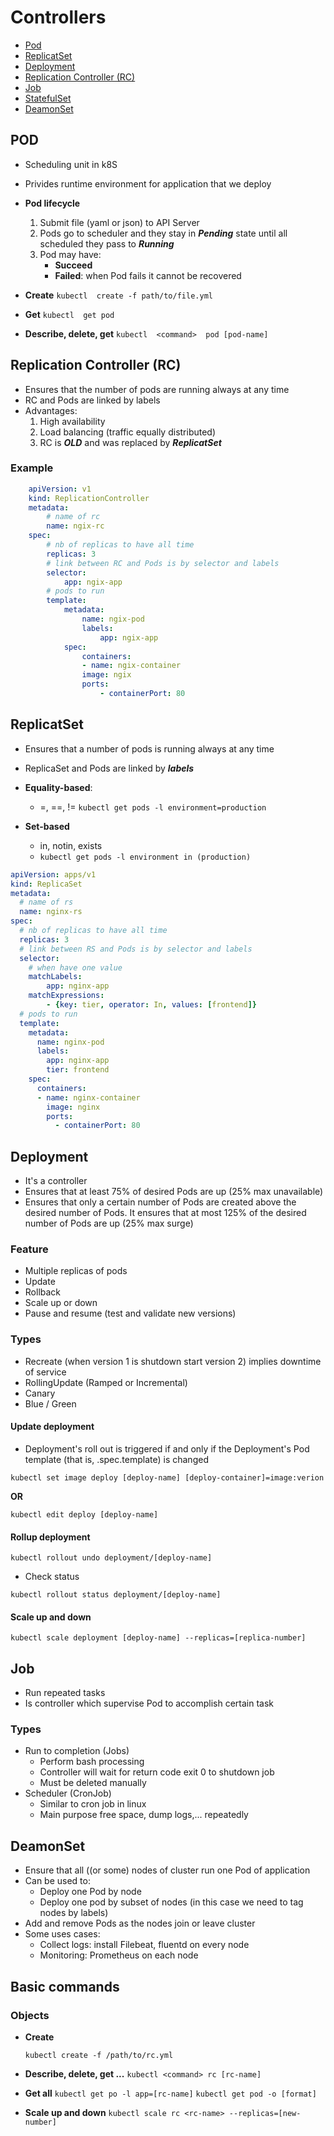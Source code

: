 # Controllers

- [Pod](#pod)
- [ReplicatSet](#rs)  
- [Deployment](#deployment)
- [Replication Controller (RC)](#rc)  
- [Job](#job)
- [StatefulSet](#statefulset)
- [DeamonSet](#deamonset)

## POD <a name="pod"></a>

- Scheduling unit in k8S
- Privides runtime environment for application that we deploy

- **Pod lifecycle**
    1. Submit file (yaml or json) to API Server
    2. Pods go to scheduler and they stay in ***Pending*** state until all scheduled they pass to ***Running***
    3. Pod may have:
        - **Succeed**
        - **Failed**: when Pod fails it cannot be recovered

- **Create**
    ```kubectl  create -f path/to/file.yml```

- **Get**
    ```kubectl  get pod```

- **Describe, delete, get**
    ```kubectl  <command>  pod [pod-name]```

## Replication Controller (RC) <a name="rc"></a>

- Ensures that the number of pods are running always at any time
- RC and Pods are linked by labels
- Advantages:
    1. High availability
    2. Load balancing  (traffic equally distributed)
    3. RC is ***OLD*** and was replaced by ***ReplicatSet***

### Example

```yaml
    apiVersion: v1
    kind: ReplicationController
    metadata:
        # name of rc
        name: ngix-rc
    spec:
        # nb of replicas to have all time
        replicas: 3
        # link between RC and Pods is by selector and labels
        selector:
            app: ngix-app
        # pods to run
        template:
            metadata:
                name: ngix-pod
                labels:
                    app: ngix-app
            spec:
                containers:
                - name: ngix-container
                image: ngix  
                ports:
                    - containerPort: 80
```

## ReplicatSet

- Ensures that a number of pods is running always at any time
- ReplicaSet and Pods are linked by ***labels***

- **Equality-based**:
    - =, ==, !=
        ```kubectl get pods -l environment=production```
- **Set-based**
    - in, notin, exists
    - ```kubectl get pods -l environment in (production)```

```yaml
apiVersion: apps/v1
kind: ReplicaSet
metadata:
  # name of rs
  name: nginx-rs
spec:
  # nb of replicas to have all time
  replicas: 3
  # link between RS and Pods is by selector and labels
  selector:
    # when have one value
    matchLabels:
        app: nginx-app
    matchExpressions:
        - {key: tier, operator: In, values: [frontend]}
  # pods to run
  template:
    metadata:
      name: nginx-pod
      labels:
        app: nginx-app
        tier: frontend
    spec:
      containers:
      - name: nginx-container
        image: nginx
        ports:
          - containerPort: 80
```

## Deployment <a name="deployment"></a>

- It's a controller  
- Ensures that at least 75% of desired Pods are up (25% max unavailable) 
- Ensures that only a certain number of Pods are created above the desired number of Pods. It ensures that at most
  125% of the desired number of Pods are up (25% max surge)

### Feature

- Multiple replicas of pods
- Update
- Rollback
- Scale up or down
- Pause and resume (test and validate new versions)

### Types

- Recreate (when version 1 is shutdown start version 2) implies downtime of service
- RollingUpdate (Ramped or Incremental)
- Canary
- Blue / Green

#### Update deployment

- Deployment's roll out is triggered  if and only if the Deployment's Pod template (that is, .spec.template) is changed

```kubectl set image deploy [deploy-name] [deploy-container]=image:verion```

**OR**

```kubectl edit deploy [deploy-name]```

#### Rollup deployment

```kubectl rollout undo deployment/[deploy-name]```

- Check status

```kubectl rollout status deployment/[deploy-name]```

#### Scale up and down

```kubectl scale deployment [deploy-name] --replicas=[replica-number]```


## Job <a name="job"> </a>

- Run repeated tasks
- Is controller which supervise Pod to accomplish certain task

### Types

- Run to completion (Jobs)
    - Perform bash processing
    - Controller will wait for return code exit 0 to shutdown job
    - Must be deleted manually
- Scheduler (CronJob)
    - Similar to cron job in linux
    - Main purpose free space, dump logs,... repeatedly

## DeamonSet <a name="deamonset"> </a>

* Ensure that all ((or some) nodes of cluster run one Pod of application
* Can be used to:
    * Deploy one Pod by node
    * Deploy one pod by subset of nodes (in this case we need to tag nodes by labels)
* Add and remove Pods as the nodes join or leave cluster
* Some uses cases:
    * Collect logs: install Filebeat, fluentd on every node
    * Monitoring: Prometheus on each node

## Basic commands

### Objects

- **Create**

    ```kubectl create -f /path/to/rc.yml```

- **Describe, delete, get ...**
    ```kubectl <command> rc [rc-name]```

- **Get all**
    ```kubectl get po -l app=[rc-name]```
    ```kubectl get pod -o [format]```

- **Scale up and down**
    ```kubectl scale rc <rc-name> --replicas=[new-number]  ```
